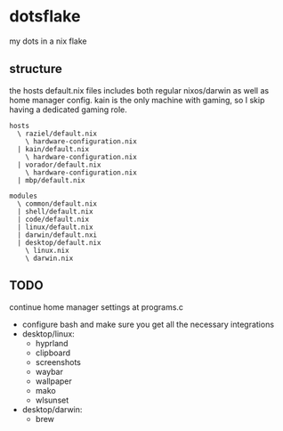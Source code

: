 # dotsflake

my dots in a nix flake

## structure

the hosts default.nix files includes both regular nixos/darwin as well as
home manager config.
kain is the only machine with gaming, so I skip having a dedicated gaming role.

```
hosts
  \ raziel/default.nix
    \ hardware-configuration.nix
  | kain/default.nix
    \ hardware-configuration.nix
  | vorador/default.nix
    \ hardware-configuration.nix
  | mbp/default.nix

modules
  \ common/default.nix
  | shell/default.nix
  | code/default.nix
  | linux/default.nix
  | darwin/default.nxi
  | desktop/default.nix
    \ linux.nix
    \ darwin.nix
```

## TODO

continue home manager settings at programs.c

- configure bash and make sure you get all the necessary integrations
- desktop/linux:
  - hyprland
  - clipboard
  - screenshots
  - waybar
  - wallpaper
  - mako
  - wlsunset
- desktop/darwin:
  - brew
